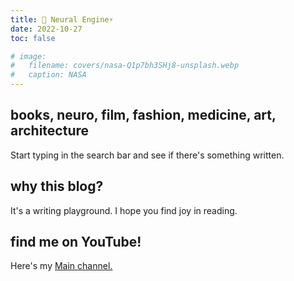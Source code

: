 ```yaml
---
title: 🧠 Neural Engine⚡
date: 2022-10-27
toc: false

# image:
#   filename: covers/nasa-Q1p7bh3SHj8-unsplash.webp
#   caption: NASA
---
```


## books, neuro, film, fashion, medicine, art, architecture
Start typing in the search bar and see if there's something written. 

## why this blog?
It's a writing playground. I hope you find joy in reading. 

## find me on YouTube!

Here's my [Main channel.](https://www.youtube.com/channel/UCxmWaR-efUu58xKeoSZ3ySw)
